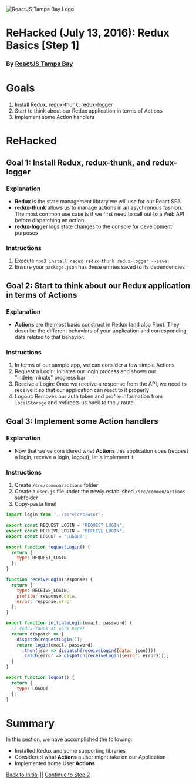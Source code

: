 ![ReactJS Tampa Bay Logo](https://avatars2.githubusercontent.com/u/18738421?v=3&s=200)

# ReHacked (July 13, 2016): Redux Basics [Step 1]
### By [ReactJS Tampa Bay](http://www.meetup.com/ReactJS-Tampa-Bay/)

# Goals

1. Install [Redux](https://github.com/gaearon/redux), [redux-thunk](https://github.com/gaearon/redux-thunk), [redux-logger](https://github.com/gaearon/redux-logger)
1. Start to think about our Redux application in terms of Actions
1. Implement some Action handlers

# ReHacked

## Goal 1: Install Redux, redux-thunk, and redux-logger

### Explanation

* **Redux** is the state management library we will use for our React SPA
* **redux-thunk** allows us to manage actions in an asychronous fashion. The most common use case is if we first need to call out to a Web API before dispatching an action.
* **redux-logger** logs state changes to the console for development purposes

### Instructions

1. Execute `npm3 install redux redux-thunk redux-logger --save`
1. Ensure your `package.json` has these entries saved to its dependencies

## Goal 2: Start to think about our Redux application in terms of Actions

### Explanation

* **Actions** are the most basic construct in Redux (and also Flux).  They describe the different behaviors of your application and corresponding data related to that behavior.

### Instructions

1. In terms of our sample app, we can consider a few simple Actions
  1. Request a Login: Initiates our login process and shows our "indeterminate" progress bar
  1. Receive a Login: Once we receive a response from the API, we need to receive it so that our application can react to it properly
  1. Logout: Removes our auth token and profile information from `localStorage` and redirects us back to the `/` route

## Goal 3: Implement some Action handlers

### Explanation

* Now that we've considered what **Actions** this application does (request a login, receive a login, logout), let's implement it

### Instructions

1. Create `/src/common/actions` folder
1. Create a `user.js` file under the newly established `/src/common/actions` subfolder
1. Copy-pasta time!

```javascript
import login from '../services/user';

export const REQUEST_LOGIN = 'REQUEST_LOGIN';
export const RECEIVE_LOGIN = 'RECEIVE_LOGIN';
export const LOGOUT = 'LOGOUT';

export function requestLogin() {
  return {
    type: REQUEST_LOGIN
  };
}

function receiveLogin(response) {
  return {
    type: RECEIVE_LOGIN,
    profile: response.data,
    error: response.error
  };
}

export function initiateLogin(email, password) {
  // redux-thunk at work here!
  return dispatch => {
    dispatch(requestLogin());
    return login(email, password)
      .then(json => dispatch(receiveLogin({data: json})))
      .catch(error => dispatch(receiveLogin({error: error})));
  }
}

export function logout() {
  return {
    type: LOGOUT
  };
}
```

# Summary

In this section, we have accomplished the following:

* Installed Redux and some supporting libraries
* Considered what **Actions** a user might take on our Application
* Implemented some User **Actions**


[Back to Initial](https://github.com/reactjstampabay/rehacked-redux-basics/tree/initial) || [Continue to Step 2](https://github.com/reactjstampabay/rehacked-redux-basics/tree/step-2)
